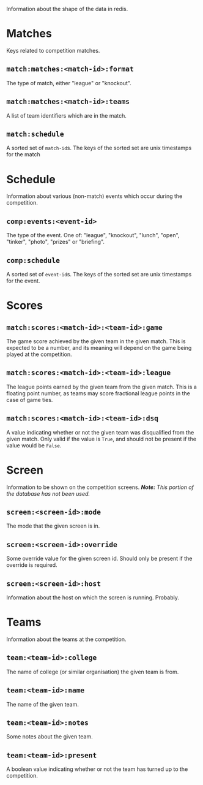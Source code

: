 
Information about the shape of the data in redis.


# Matches

Keys related to competition matches.

## `match:matches:<match-id>:format`
The type of match, either "league" or "knockout".

## `match:matches:<match-id>:teams`
A list of team identifiers which are in the match.

## `match:schedule`
A sorted set of `match-id`s.
The keys of the sorted set are unix timestamps for the match


# Schedule

Information about various (non-match) events which occur during the competition.

## `comp:events:<event-id>`
The type of the event. One of: "league", "knockout", "lunch", "open",
 "tinker", "photo", "prizes" or "briefing".

## `comp:schedule`
A sorted set of `event-id`s.
The keys of the sorted set are unix timestamps for the event.


# Scores

## `match:scores:<match-id>:<team-id>:game`
The game score achieved by the given team in the given match.
This is expected to be a number, and its meaning will depend on the game
being played at the competition.

## `match:scores:<match-id>:<team-id>:league`
The league points earned by the given team from the given match.
This is a floating point number, as teams may score fractional league points
in the case of game ties.

## `match:scores:<match-id>:<team-id>:dsq`
A value indicating whether or not the given team was disqualified from
the given match.
Only valid if the value is `True`, and should not be present if the value
would be `False`.


# Screen

Information to be shown on the competition screens.
_**Note:** This portion of the database has not been used._

## `screen:<screen-id>:mode`
The mode that the given screen is in.

## `screen:<screen-id>:override`
Some override value for the given screen id.
Should only be present if the override is required.

## `screen:<screen-id>:host`
Information about the host on which the screen is running.
Probably.


# Teams

Information about the teams at the competition.

## `team:<team-id>:college`
The name of college (or similar organisation) the given team is from.

## `team:<team-id>:name`
The name of the given team.

## `team:<team-id>:notes`
Some notes about the given team.

## `team:<team-id>:present`
A boolean value indicating whether or not the team has turned up to the
competition.
